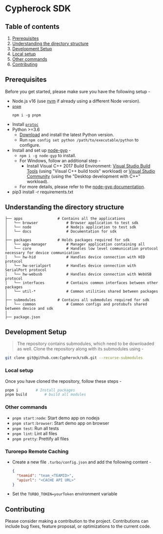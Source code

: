 # Cypherock SDK

## Table of contents

1. [Prerequisites](#prerequisites)
2. [Understanding the directory structure](#understanding-the-directory-structure)
3. [Development Setup](#development-setup)
4. [Local setup](#local-setup)
5. [Other commands](#other-commands)
6. [Contributing](#contributing)

## Prerequisites

Before you get started, please make sure you have the following setup -

- Node.js v16 (use [nvm][1] if already using a different Node version).
- [`pnpm`][2]
  ```
  npm i -g pnpm
  ```
- Install [`protoc`][9]
- Python >=3.6
  - [Download][7] and install the latest Python version.
  - Run `npm config set python /path/to/executable/python` to configure.
- Install and set up [node-gyp][6] -
  - `npm i -g node-gyp` to install.
  - For Windows, follow an additional step -
    - Install Visual C++ 2017 Build Environment: [Visual Studio Build Tools][3] (using "Visual C++ build tools" workload) or [Visual Studio Community][4] (using the "Desktop development with C++" workload).
  - For more details, please refer to the [node-gyp documentation][5].
- pip3 install -r requirements.txt

## Understanding the directory structure

```
├── apps                # Contains all the applications
│   └── browser             # Browser application to test sdk
│   └── node                # Nodejs application to test sdk
│   └── docs                # Documentation for sdk
│
├── packages            # Holds packages required for sdk
│   └── app-manager         # Manager application containing all
│   └── core                # Handles low level communication protocol necessary for device communication
│   └── hw-hid              # Handles device connection with HID protocol
│   └── hw-serialport       # Handles device connection with SerialPort protocol
│   └── hw-webusb           # Handles device connection with WebUSB protocol
│   └── interfaces          # Contains common interfaces between other packages
│   └── util-*              # Common utilities shared between packages
│
├── submodules          # Contains all submodules required for sdk
│   └── common              # Common configs and protobufs shared between device and sdk
│
├── package.json

```

## Development Setup

> The repository contains submodules, which need to be downloaded as well.
> Clone the repository along with its submodules using -

```sh
git clone git@github.com:Cypherock/sdk.git --recurse-submodules
```

### Local setup

Once you have cloned the repository, follow these steps -

```sh
pnpm i        # Install packages
pnpm build        # build all modules
```

### Other commands

- `pnpm start:node`: Start demo app on nodejs
- `pnpm start:browser`: Start demo app on browser
- `pnpm test`: Run all tests
- `pnpm lint`: Lint all files
- `pnpm pretty`: Prettify all files

### Turorepo Remote Caching

- Create a new file `.turbo/config.json` and add the following content -
  ```json
  {
    "teamid": "team_<TEAMID>",
    "apiurl": "<CACHE API URL>"
  }
  ```
- Set the `TURBO_TOKEN=yourToken` environment variable

## Contributing

Please consider making a contribution to the project. Contributions can include bug fixes, feature proposal, or optimizations to the current code.

[1]: https://nodejs.org/en/download/package-manager/#nvm 'How to use NVM'
[2]: https://pnpm.io/ 'Pnpm documentation'
[3]: https://visualstudio.microsoft.com/thank-you-downloading-visual-studio/?sku=BuildTools 'MS VS Build Tools'
[4]: https://visualstudio.microsoft.com/thank-you-downloading-visual-studio/?sku=Community 'MS VS Community'
[5]: https://github.com/nodejs/node-gyp 'node-gyp documentation'
[6]: https://github.com/nodejs/node-gyp#on-windows 'Configure node-gyp on Windows'
[7]: https://www.python.org/downloads 'Download Python'
[8]: https://nodejs.org/api/fs.html#fsrmsyncpath-options 'fs.rmSync was introduced in v14.14.0'
[9]: https://grpc.io/docs/protoc-installation/ 'Protoc Installation'
